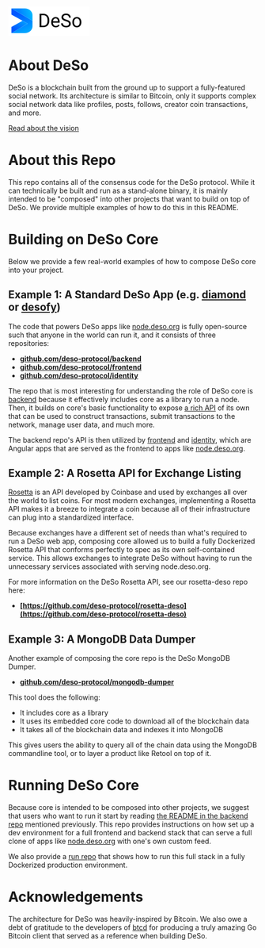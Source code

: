 ![DeSo Logo](assets/camelcase_logo.svg)

# About DeSo
DeSo is a blockchain built from the ground up to support a fully-featured
social network. Its architecture is similar to Bitcoin, only it supports complex
social network data like profiles, posts, follows, creator coin transactions, and
more.

[Read about the vision](https://docs.deso.org/the-vision)

# About this Repo

This repo contains all of the consensus code for the DeSo protocol. While it can 
technically be built and run as a stand-alone binary, it is mainly intended to be
"composed" into other projects that want to build on top of DeSo. We provide
multiple examples of how to do this in this README.

# Building on DeSo Core

Below we provide a few real-world examples of how to compose DeSo core into your project.

## Example 1: A Standard DeSo App (e.g. [diamond](https://diamondapp.com) or [desofy](https://desofy.app))

The code that powers DeSo apps like [node.deso.org](https://node.deso.org) is fully open-source
such that anyone in the world can run it, and it consists of three repositories:
* **[github.com/deso-protocol/backend](https://github.com/deso-protocol/backend)**
* **[github.com/deso-protocol/frontend](https://github.com/deso-protocol/frontend)**
* **[github.com/deso-protocol/identity](https://github.com/deso-protocol/identity)**

The repo that is most interesting for understanding the role of DeSo core is
[backend](https://github.com/deso-protocol/backend) because it effectively includes core
as a library to run a node. Then, it builds on core's basic functionality to expose
[a rich API](https://docs.deso.org/devs/backend-api) of its own that can be used to 
construct transactions, submit transactions to the network, manage user data, and 
much more.

The backend repo's API is then utilized by
[frontend](https://github.com/deso-protocol/frontend) and 
[identity](https://github.com/deso-protocol/identity), which are Angular apps that are
served as the frontend to apps like [node.deso.org](https://node.deso.org).

## Example 2: A Rosetta API for Exchange Listing

[Rosetta](https://rosetta-api.org) is an API developed by Coinbase and used by
exchanges all over the world to list coins. For most modern exchanges, implementing a
Rosetta API makes it a breeze to integrate a coin because all of their infrastructure
can plug into a standardized interface.

Because exchanges have a different set of needs than what's required to run a 
DeSo web app, composing core allowed us
to build a fully Dockerized Rosetta API that conforms perfectly to spec as its own
self-contained service. This allows exchanges to integrate DeSo without having
to run the unnecessary services associated with serving node.deso.org.

For more information on the DeSo Rosetta API, see our rosetta-deso repo here:
* **[https://github.com/deso-protocol/rosetta-deso](https://github.com/deso-protocol/rosetta-deso)**

## Example 3: A MongoDB Data Dumper

Another example of composing the core repo is the DeSo MongoDB Dumper.
* **[github.com/deso-protocol/mongodb-dumper](https://github.com/deso-protocol/mongodb-dumper)**

This tool does the following:
* It includes core as a library
* It uses its embedded core code to download all of the blockchain data
* It takes all of the blockchain data and indexes it into MongoDB

This gives users the ability to query all of the chain data using the MongoDB
commandline tool, or to layer a product like Retool on top of it.

# Running DeSo Core

Because core is intended to be composed into other projects, we suggest that
users who want to run it start by reading [the README in the backend repo](https://github.com/deso-protocol/backend)
mentioned previously. This repo provides instructions on how set up a dev environment
for a full frontend and backend stack that can serve a full clone 
of apps like [node.deso.org](https://node.deso.org) with one's own custom feed.

We also provide a [run repo](https://github.com/deso-protocol/run) that shows how to 
run this full stack in a fully Dockerized production environment.

# Acknowledgements

The architecture for DeSo was heavily-inspired by Bitcoin. We also owe a debt
of gratitude to the developers of [btcd](https://github.com/btcsuite/btcd) for
producing a truly amazing Go Bitcoin client that served as a reference when
building DeSo.
